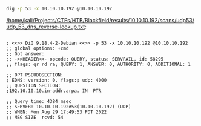 ```bash
dig -p 53 -x 10.10.10.192 @10.10.10.192
```

[/home/kali/Projects/CTFs/HTB/Blackfield/results/10.10.10.192/scans/udp53/udp_53_dns_reverse-lookup.txt](file:///home/kali/Projects/CTFs/HTB/Blackfield/results/10.10.10.192/scans/udp53/udp_53_dns_reverse-lookup.txt):

```

; <<>> DiG 9.18.4-2-Debian <<>> -p 53 -x 10.10.10.192 @10.10.10.192
;; global options: +cmd
;; Got answer:
;; ->>HEADER<<- opcode: QUERY, status: SERVFAIL, id: 58295
;; flags: qr rd ra; QUERY: 1, ANSWER: 0, AUTHORITY: 0, ADDITIONAL: 1

;; OPT PSEUDOSECTION:
; EDNS: version: 0, flags:; udp: 4000
;; QUESTION SECTION:
;192.10.10.10.in-addr.arpa.	IN	PTR

;; Query time: 4384 msec
;; SERVER: 10.10.10.192#53(10.10.10.192) (UDP)
;; WHEN: Mon Aug 29 17:49:53 PDT 2022
;; MSG SIZE  rcvd: 54



```
